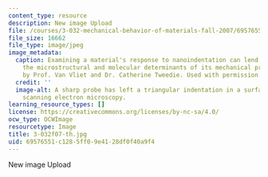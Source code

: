 ```yaml
---
content_type: resource
description: New image Upload
file: /courses/3-032-mechanical-behavior-of-materials-fall-2007/69576551c1285ff09e4128df0f40a9f4_3-032f07-th.jpg
file_size: 16662
file_type: image/jpeg
image_metadata:
  caption: Examining a material's response to nanoindentation can lend insight to
    the microstructural and molecular determinants of its mechanical properties. (Image
    by Prof. Van Vliet and Dr. Catherine Tweedie. Used with permission.)
  credit: ''
  image-alt: A sharp probe has left a triangular indentation in a surface, shown using
    scanning electron microscopy.
learning_resource_types: []
license: https://creativecommons.org/licenses/by-nc-sa/4.0/
ocw_type: OCWImage
resourcetype: Image
title: 3-032f07-th.jpg
uid: 69576551-c128-5ff0-9e41-28df0f40a9f4
---
```

New image Upload